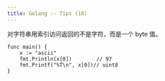 ```yaml
---
title: Golang -- Tips (18)
---
```


对字符串用索引访问返回的不是字符，而是一个 byte 值。

```
func main() {
    x := "ascii"
    fmt.Println(x[0])        // 97
    fmt.Printf("%T\n", x[0])// uint8
}

```
